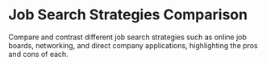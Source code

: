 # Job Search Strategies Comparison

Compare and contrast different job search strategies such as online job boards, networking, and direct company applications, highlighting the pros and cons of each.